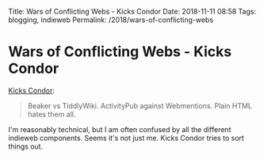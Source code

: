 Title: Wars of Conflicting Webs - Kicks Condor
Date: 2018-11-11 08:58
Tags: blogging, indieweb
Permalink: /2018/wars-of-conflicting-webs

# Wars of Conflicting Webs - Kicks Condor

[Kicks Condor](https://www.kickscondor.com/wars-of-conflicting-webs/):

> Beaker vs TiddlyWiki. ActivityPub against Webmentions. Plain HTML hates them all.

I'm reasonably technical, but I am often confused by all the different indieweb components. Seems it's not just me. Kicks Condor tries to sort things out.